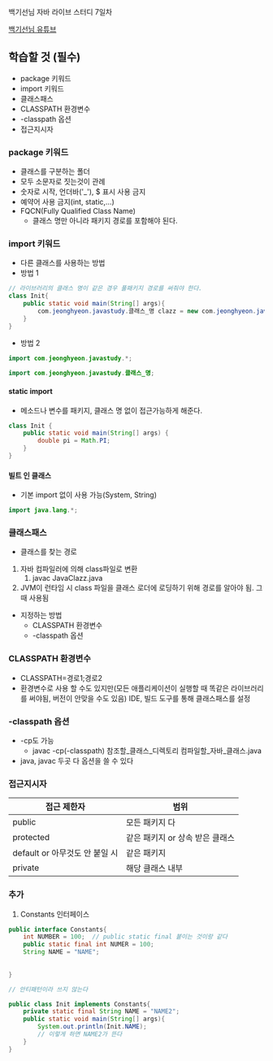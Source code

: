 백기선님 자바 라이브 스터디 7일차

[백기선님 유튜브](https://www.youtube.com/watch?v=peEXNN-oob4&list=PLfI752FpVCS96fSsQe2E3HzYTgdmbz6LU)

## 학습할 것 (필수)
* package 키워드
* import 키워드
* 클래스패스
* CLASSPATH 환경변수
* -classpath 옵션
* 접근지시자

### package 키워드

* 클래스를 구분하는 폴더
* 모두 소문자로 짓는것이 관례
* 숫자로 시작, 언더바('_'), $ 표시 사용 금지
* 예약어 사용 금지(int, static,...)
* FQCN(Fully Qualified Class Name)
  * 클래스 명만 아니라 패키지 경로를 포함해야 된다.


### import 키워드
* 다른 클래스를 사용하는 방법
* 방법 1 
```java
// 라이브러리의 클래스 명이 같은 경우 풀패키지 경로를 써줘야 한다.
class Init{
    public static void main(String[] args){
        com.jeonghyeon.javastudy.클래스_명 clazz = new com.jeonghyeon.javastudy.클래스_명; 
    }
}
```
* 방법 2
```java
import com.jeonghyeon.javastudy.*;

import com.jeonghyeon.javastudy.클래스_명;
```

#### static import
* 메소드나 변수를 패키지, 클래스 명 없이 접근가능하게 해준다.

```java
class Init {
    public static void main(String[] args) {
        double pi = Math.PI;
    }
}

```
#### 빌트 인 클래스
* 기본 import 없이 사용 가능(System, String)
```java
import java.lang.*;


```
### 클래스패스
* 클래스를 찾는 경로
1. 자바 컴파일러에 의해 class파일로 변환
   1. javac JavaClazz.java
2. JVM이 런타임 시 class 파일을 클래스 로더에 로딩하기 위해 경로를 알아야 됨. 그때 사용됨

* 지정하는 방법
  * CLASSPATH 환경변수
  * -classpath 옵션
### CLASSPATH 환경변수

* CLASSPATH=경로1;경로2
* 환경변수로 사용 할 수도 있지만(모든 애플리케이션이 실행할 때 똑같은 라이브러리를 써야됨, 버전이 안맞을 수도 있음) IDE, 빌드 도구를 통해 클래스패스를 설정

### -classpath 옵션
* -cp도 가능
  * javac -cp(-classpath) 참조할_클래스_디렉토리 컴파일할_자바_클래스.java  
* java, javac 두곳 다 옵션을 쓸 수 있다
### 접근지시자
| 접근 제한자                 |범위|
|------------------------|---|
| public                 |모든 패키지 다|
| protected              | 같은 패키지 or 상속 받은 클래스|
| default or 아무것도 안 붙일 시 | 같은 패키지|
|private|해당 클래스 내부|


### 추가
1. Constants 인터페이스
```java
public interface Constants{
    int NUMBER = 100;  // public static final 붙이는 것이랑 같다
    public static final int NUMER = 100;
    String NAME = "NAME";
    
    
}

// 안티패턴이라 쓰지 않는다

public class Init implements Constants{
    private static final String NAME = "NAME2";
    public static void main(String[] args){
        System.out.println(Init.NAME);
        // 이렇게 하면 NAME2가 뜬다
    }
}
```